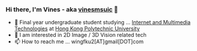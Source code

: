 ### Hi there, I'm Vines - aka [vinesmsuic](https://vinesmsuic.github.io/about/) 👋

- 🔭 Final year undergraduate student studying ... [Internet and Multimedia Technologies](https://www.eie.polyu.edu.hk/home/42477.html) at [Hong Kong Polytechnic University](https://www.polyu.edu.hk/en/)
- 🌱 I am interested in 2D Image / 3D Vision related tech
- 📫 How to reach me ... wingfku2[AT]gmail[DOT]com

<!--
![](https://komarev.com/ghpvc/?username=vinesmsuic&color=blueviolet)
-->

